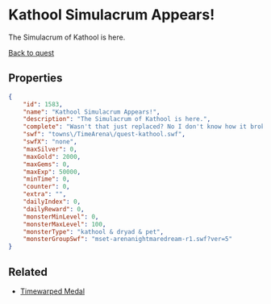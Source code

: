 # Kathool Simulacrum Appears!

The Simulacrum of Kathool is here.

[Back to quest](../quests.md)

## Properties

```json
{
    "id": 1583,
    "name": "Kathool Simulacrum Appears!",
    "description": "The Simulacrum of Kathool is here.",
    "complete": "Wasn't that just replaced? No I don't know how it broke again! Now it's giving me that stupid fatal error! I swear, this is going to drive me insane. Hello? Don't hang up on me!",
    "swf": "towns\/TimeArena\/quest-kathool.swf",
    "swfX": "none",
    "maxSilver": 0,
    "maxGold": 2000,
    "maxGems": 0,
    "maxExp": 50000,
    "minTime": 0,
    "counter": 0,
    "extra": "",
    "dailyIndex": 0,
    "dailyReward": 0,
    "monsterMinLevel": 0,
    "monsterMaxLevel": 100,
    "monsterType": "kathool & dryad & pet",
    "monsterGroupSwf": "mset-arenanightmaredream-r1.swf?ver=5"
}
```

## Related

- [Timewarped Medal](../items/18514-timewarped-medal.md)

